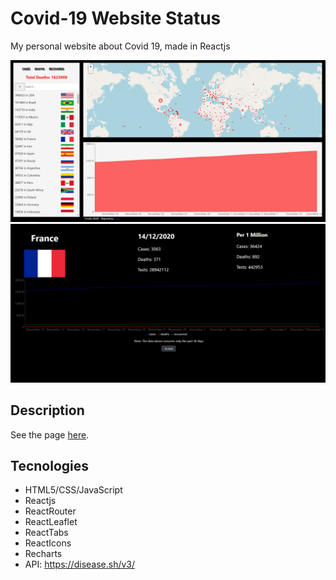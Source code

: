 # Covid-19 Website Status

My personal website about Covid 19, made in Reactjs

![picture1](https://github.com/Drete457/Covid19website/blob/master/picture.png)
![picture2](https://github.com/Drete457/Covid19website/blob/master/picture2.png)

## Description

See the page [here](https://drete457.github.io/Covid19website/ "here").

## Tecnologies

- HTML5/CSS/JavaScript
- Reactjs
- ReactRouter
- ReactLeaflet
- ReactTabs
- ReactIcons
- Recharts
- API: https://disease.sh/v3/
